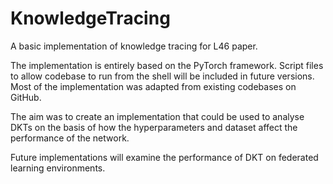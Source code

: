 # KnowledgeTracing
A basic implementation of knowledge tracing for L46 paper.

The implementation is entirely based on the PyTorch framework. Script files to allow codebase to run from the shell will be included in future versions. Most of the implementation was adapted from existing codebases on GitHub.

The aim was to create an implementation that could be used to analyse DKTs on the basis of how the hyperparameters and dataset affect the performance of the network.

Future implementations will examine the performance of DKT on federated learning environments.
